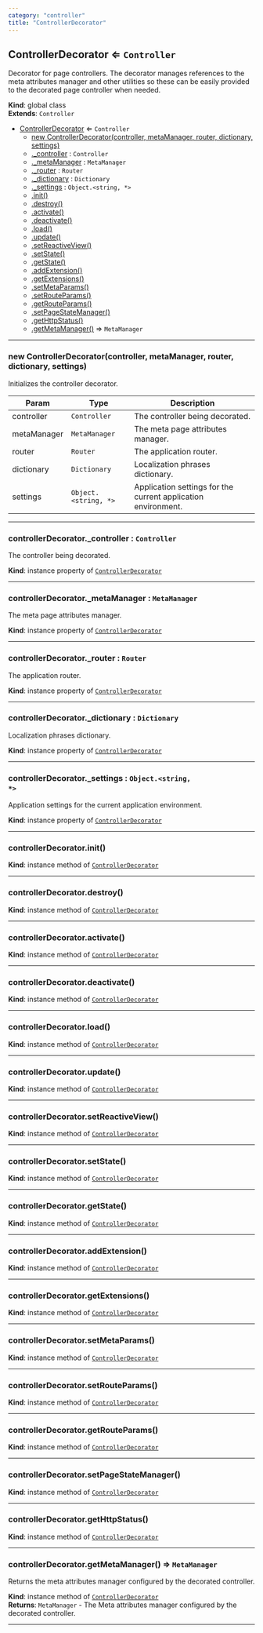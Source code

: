 ```yaml
---
category: "controller"
title: "ControllerDecorator"
---
```


## ControllerDecorator ⇐ <code>Controller</code>&nbsp;<a name="ControllerDecorator" href="https://github.com/seznam/ima/tree/17.0.0-rc.6/controller/ControllerDecorator.js#L21" target="_blank"><span class="icon"><i class="fas fa-external-link-alt fa-xs"></i></span></a>
Decorator for page controllers. The decorator manages references to the meta
attributes manager and other utilities so these can be easily provided to
the decorated page controller when needed.

**Kind**: global class  
**Extends**: <code>Controller</code>  

* [ControllerDecorator](#ControllerDecorator) ⇐ <code>Controller</code>
    * [new ControllerDecorator(controller, metaManager, router, dictionary, settings)](#new_ControllerDecorator_new)
    * [._controller](#ControllerDecorator+_controller) : <code>Controller</code>
    * [._metaManager](#ControllerDecorator+_metaManager) : <code>MetaManager</code>
    * [._router](#ControllerDecorator+_router) : <code>Router</code>
    * [._dictionary](#ControllerDecorator+_dictionary) : <code>Dictionary</code>
    * [._settings](#ControllerDecorator+_settings) : <code>Object.&lt;string, \*&gt;</code>
    * [.init()](#ControllerDecorator+init)
    * [.destroy()](#ControllerDecorator+destroy)
    * [.activate()](#ControllerDecorator+activate)
    * [.deactivate()](#ControllerDecorator+deactivate)
    * [.load()](#ControllerDecorator+load)
    * [.update()](#ControllerDecorator+update)
    * [.setReactiveView()](#ControllerDecorator+setReactiveView)
    * [.setState()](#ControllerDecorator+setState)
    * [.getState()](#ControllerDecorator+getState)
    * [.addExtension()](#ControllerDecorator+addExtension)
    * [.getExtensions()](#ControllerDecorator+getExtensions)
    * [.setMetaParams()](#ControllerDecorator+setMetaParams)
    * [.setRouteParams()](#ControllerDecorator+setRouteParams)
    * [.getRouteParams()](#ControllerDecorator+getRouteParams)
    * [.setPageStateManager()](#ControllerDecorator+setPageStateManager)
    * [.getHttpStatus()](#ControllerDecorator+getHttpStatus)
    * [.getMetaManager()](#ControllerDecorator+getMetaManager) ⇒ <code>MetaManager</code>


* * *

### new ControllerDecorator(controller, metaManager, router, dictionary, settings)&nbsp;<a name="new_ControllerDecorator_new"></a>
Initializes the controller decorator.


| Param | Type | Description |
| --- | --- | --- |
| controller | <code>Controller</code> | The controller being decorated. |
| metaManager | <code>MetaManager</code> | The meta page attributes manager. |
| router | <code>Router</code> | The application router. |
| dictionary | <code>Dictionary</code> | Localization phrases dictionary. |
| settings | <code>Object.&lt;string, \*&gt;</code> | Application settings for the        current application environment. |


* * *

### controllerDecorator.\_controller : <code>Controller</code>&nbsp;<a name="ControllerDecorator+_controller" href="https://github.com/seznam/ima/tree/17.0.0-rc.6/controller/ControllerDecorator.js#L29" target="_blank"><span class="icon"><i class="fas fa-external-link-alt fa-xs"></i></span></a>
The controller being decorated.

**Kind**: instance property of [<code>ControllerDecorator</code>](#ControllerDecorator)  

* * *

### controllerDecorator.\_metaManager : <code>MetaManager</code>&nbsp;<a name="ControllerDecorator+_metaManager" href="https://github.com/seznam/ima/tree/17.0.0-rc.6/controller/ControllerDecorator.js#L36" target="_blank"><span class="icon"><i class="fas fa-external-link-alt fa-xs"></i></span></a>
The meta page attributes manager.

**Kind**: instance property of [<code>ControllerDecorator</code>](#ControllerDecorator)  

* * *

### controllerDecorator.\_router : <code>Router</code>&nbsp;<a name="ControllerDecorator+_router" href="https://github.com/seznam/ima/tree/17.0.0-rc.6/controller/ControllerDecorator.js#L43" target="_blank"><span class="icon"><i class="fas fa-external-link-alt fa-xs"></i></span></a>
The application router.

**Kind**: instance property of [<code>ControllerDecorator</code>](#ControllerDecorator)  

* * *

### controllerDecorator.\_dictionary : <code>Dictionary</code>&nbsp;<a name="ControllerDecorator+_dictionary" href="https://github.com/seznam/ima/tree/17.0.0-rc.6/controller/ControllerDecorator.js#L50" target="_blank"><span class="icon"><i class="fas fa-external-link-alt fa-xs"></i></span></a>
Localization phrases dictionary.

**Kind**: instance property of [<code>ControllerDecorator</code>](#ControllerDecorator)  

* * *

### controllerDecorator.\_settings : <code>Object.&lt;string, \*&gt;</code>&nbsp;<a name="ControllerDecorator+_settings" href="https://github.com/seznam/ima/tree/17.0.0-rc.6/controller/ControllerDecorator.js#L57" target="_blank"><span class="icon"><i class="fas fa-external-link-alt fa-xs"></i></span></a>
Application settings for the current application environment.

**Kind**: instance property of [<code>ControllerDecorator</code>](#ControllerDecorator)  

* * *

### controllerDecorator.init()&nbsp;<a name="ControllerDecorator+init" href="https://github.com/seznam/ima/tree/17.0.0-rc.6/controller/ControllerDecorator.js#L63" target="_blank"><span class="icon"><i class="fas fa-external-link-alt fa-xs"></i></span></a>
**Kind**: instance method of [<code>ControllerDecorator</code>](#ControllerDecorator)  

* * *

### controllerDecorator.destroy()&nbsp;<a name="ControllerDecorator+destroy" href="https://github.com/seznam/ima/tree/17.0.0-rc.6/controller/ControllerDecorator.js#L70" target="_blank"><span class="icon"><i class="fas fa-external-link-alt fa-xs"></i></span></a>
**Kind**: instance method of [<code>ControllerDecorator</code>](#ControllerDecorator)  

* * *

### controllerDecorator.activate()&nbsp;<a name="ControllerDecorator+activate" href="https://github.com/seznam/ima/tree/17.0.0-rc.6/controller/ControllerDecorator.js#L77" target="_blank"><span class="icon"><i class="fas fa-external-link-alt fa-xs"></i></span></a>
**Kind**: instance method of [<code>ControllerDecorator</code>](#ControllerDecorator)  

* * *

### controllerDecorator.deactivate()&nbsp;<a name="ControllerDecorator+deactivate" href="https://github.com/seznam/ima/tree/17.0.0-rc.6/controller/ControllerDecorator.js#L84" target="_blank"><span class="icon"><i class="fas fa-external-link-alt fa-xs"></i></span></a>
**Kind**: instance method of [<code>ControllerDecorator</code>](#ControllerDecorator)  

* * *

### controllerDecorator.load()&nbsp;<a name="ControllerDecorator+load" href="https://github.com/seznam/ima/tree/17.0.0-rc.6/controller/ControllerDecorator.js#L91" target="_blank"><span class="icon"><i class="fas fa-external-link-alt fa-xs"></i></span></a>
**Kind**: instance method of [<code>ControllerDecorator</code>](#ControllerDecorator)  

* * *

### controllerDecorator.update()&nbsp;<a name="ControllerDecorator+update" href="https://github.com/seznam/ima/tree/17.0.0-rc.6/controller/ControllerDecorator.js#L98" target="_blank"><span class="icon"><i class="fas fa-external-link-alt fa-xs"></i></span></a>
**Kind**: instance method of [<code>ControllerDecorator</code>](#ControllerDecorator)  

* * *

### controllerDecorator.setReactiveView()&nbsp;<a name="ControllerDecorator+setReactiveView" href="https://github.com/seznam/ima/tree/17.0.0-rc.6/controller/ControllerDecorator.js#L105" target="_blank"><span class="icon"><i class="fas fa-external-link-alt fa-xs"></i></span></a>
**Kind**: instance method of [<code>ControllerDecorator</code>](#ControllerDecorator)  

* * *

### controllerDecorator.setState()&nbsp;<a name="ControllerDecorator+setState" href="https://github.com/seznam/ima/tree/17.0.0-rc.6/controller/ControllerDecorator.js#L112" target="_blank"><span class="icon"><i class="fas fa-external-link-alt fa-xs"></i></span></a>
**Kind**: instance method of [<code>ControllerDecorator</code>](#ControllerDecorator)  

* * *

### controllerDecorator.getState()&nbsp;<a name="ControllerDecorator+getState" href="https://github.com/seznam/ima/tree/17.0.0-rc.6/controller/ControllerDecorator.js#L119" target="_blank"><span class="icon"><i class="fas fa-external-link-alt fa-xs"></i></span></a>
**Kind**: instance method of [<code>ControllerDecorator</code>](#ControllerDecorator)  

* * *

### controllerDecorator.addExtension()&nbsp;<a name="ControllerDecorator+addExtension" href="https://github.com/seznam/ima/tree/17.0.0-rc.6/controller/ControllerDecorator.js#L126" target="_blank"><span class="icon"><i class="fas fa-external-link-alt fa-xs"></i></span></a>
**Kind**: instance method of [<code>ControllerDecorator</code>](#ControllerDecorator)  

* * *

### controllerDecorator.getExtensions()&nbsp;<a name="ControllerDecorator+getExtensions" href="https://github.com/seznam/ima/tree/17.0.0-rc.6/controller/ControllerDecorator.js#L135" target="_blank"><span class="icon"><i class="fas fa-external-link-alt fa-xs"></i></span></a>
**Kind**: instance method of [<code>ControllerDecorator</code>](#ControllerDecorator)  

* * *

### controllerDecorator.setMetaParams()&nbsp;<a name="ControllerDecorator+setMetaParams" href="https://github.com/seznam/ima/tree/17.0.0-rc.6/controller/ControllerDecorator.js#L142" target="_blank"><span class="icon"><i class="fas fa-external-link-alt fa-xs"></i></span></a>
**Kind**: instance method of [<code>ControllerDecorator</code>](#ControllerDecorator)  

* * *

### controllerDecorator.setRouteParams()&nbsp;<a name="ControllerDecorator+setRouteParams" href="https://github.com/seznam/ima/tree/17.0.0-rc.6/controller/ControllerDecorator.js#L155" target="_blank"><span class="icon"><i class="fas fa-external-link-alt fa-xs"></i></span></a>
**Kind**: instance method of [<code>ControllerDecorator</code>](#ControllerDecorator)  

* * *

### controllerDecorator.getRouteParams()&nbsp;<a name="ControllerDecorator+getRouteParams" href="https://github.com/seznam/ima/tree/17.0.0-rc.6/controller/ControllerDecorator.js#L162" target="_blank"><span class="icon"><i class="fas fa-external-link-alt fa-xs"></i></span></a>
**Kind**: instance method of [<code>ControllerDecorator</code>](#ControllerDecorator)  

* * *

### controllerDecorator.setPageStateManager()&nbsp;<a name="ControllerDecorator+setPageStateManager" href="https://github.com/seznam/ima/tree/17.0.0-rc.6/controller/ControllerDecorator.js#L169" target="_blank"><span class="icon"><i class="fas fa-external-link-alt fa-xs"></i></span></a>
**Kind**: instance method of [<code>ControllerDecorator</code>](#ControllerDecorator)  

* * *

### controllerDecorator.getHttpStatus()&nbsp;<a name="ControllerDecorator+getHttpStatus" href="https://github.com/seznam/ima/tree/17.0.0-rc.6/controller/ControllerDecorator.js#L176" target="_blank"><span class="icon"><i class="fas fa-external-link-alt fa-xs"></i></span></a>
**Kind**: instance method of [<code>ControllerDecorator</code>](#ControllerDecorator)  

* * *

### controllerDecorator.getMetaManager() ⇒ <code>MetaManager</code>&nbsp;<a name="ControllerDecorator+getMetaManager" href="https://github.com/seznam/ima/tree/17.0.0-rc.6/controller/ControllerDecorator.js#L187" target="_blank"><span class="icon"><i class="fas fa-external-link-alt fa-xs"></i></span></a>
Returns the meta attributes manager configured by the decorated
controller.

**Kind**: instance method of [<code>ControllerDecorator</code>](#ControllerDecorator)  
**Returns**: <code>MetaManager</code> - The Meta attributes manager configured by the
        decorated controller.  

* * *


